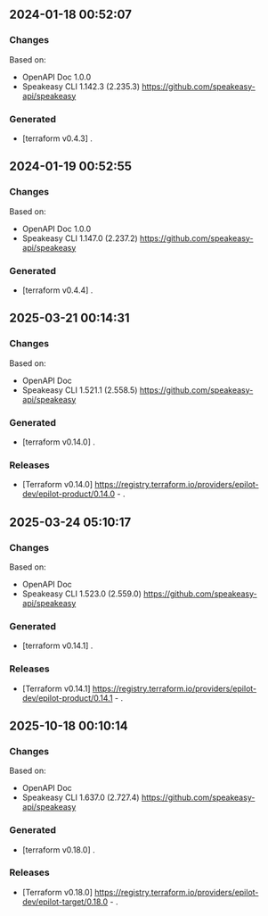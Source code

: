 

## 2024-01-18 00:52:07
### Changes
Based on:
- OpenAPI Doc 1.0.0 
- Speakeasy CLI 1.142.3 (2.235.3) https://github.com/speakeasy-api/speakeasy
### Generated
- [terraform v0.4.3] .

## 2024-01-19 00:52:55
### Changes
Based on:
- OpenAPI Doc 1.0.0 
- Speakeasy CLI 1.147.0 (2.237.2) https://github.com/speakeasy-api/speakeasy
### Generated
- [terraform v0.4.4] .

## 2025-03-21 00:14:31
### Changes
Based on:
- OpenAPI Doc  
- Speakeasy CLI 1.521.1 (2.558.5) https://github.com/speakeasy-api/speakeasy
### Generated
- [terraform v0.14.0] .
### Releases
- [Terraform v0.14.0] https://registry.terraform.io/providers/epilot-dev/epilot-product/0.14.0 - .

## 2025-03-24 05:10:17
### Changes
Based on:
- OpenAPI Doc  
- Speakeasy CLI 1.523.0 (2.559.0) https://github.com/speakeasy-api/speakeasy
### Generated
- [terraform v0.14.1] .
### Releases
- [Terraform v0.14.1] https://registry.terraform.io/providers/epilot-dev/epilot-product/0.14.1 - .

## 2025-10-18 00:10:14
### Changes
Based on:
- OpenAPI Doc  
- Speakeasy CLI 1.637.0 (2.727.4) https://github.com/speakeasy-api/speakeasy
### Generated
- [terraform v0.18.0] .
### Releases
- [Terraform v0.18.0] https://registry.terraform.io/providers/epilot-dev/epilot-target/0.18.0 - .
